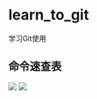 # learn_to_git
学习Git使用

## 命令速查表
[![](https://www.git-tower.com/blog/content/posts/git-cheat-sheet-cn/git-cheat-sheet-large01-cn.png)](https://www.git-tower.com/blog/content/posts/git-cheat-sheet-cn/git-cheat-sheet-large01-cn.png)
![](https://www.git-tower.com/blog/content/posts/git-cheat-sheet-cn/git-cheat-sheet-large02-cn.png)


